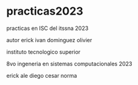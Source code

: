 # practicas2023
practicas en ISC del itssna 2023

autor erick ivan dominguez olivier

instituto tecnologico superior 

8vo ingeneria en sistemas computacionales 2023

erick
ale
diego 
cesar
norma
